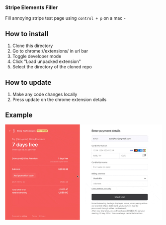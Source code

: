 ### Stripe Elements Filler

Fill annoying stripe test page using `control + p` on a mac -

## How to install

1. Clone this directory
2. Go to chrome://extensions/ in url bar
3. Toggle developer mode
4. Click "Load unpacked extension"
5. Select the directory of the cloned repo

## How to update

1. Make any code changes locally
2. Press update on the chrome extension details

## Example

![Example](example-gif.gif)
